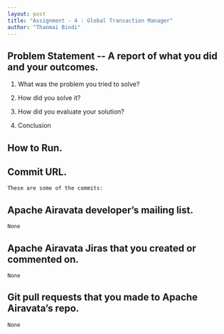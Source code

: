 ```yaml
---
layout: post
title: "Assignment - 4 : Global Transaction Manager"
author: "Thanmai Bindi"
---
```


## Problem Statement -- A report of what you did and your outcomes.
1. What was the problem you tried to solve?

2. How did you solve it?

3. How did you evaluate your solution?

4. Conclusion

## How to Run.
	
## Commit URL.

	These are some of the commits:

## Apache Airavata developer’s mailing list. 
	None

## Apache Airavata Jiras that you created or commented on.
	None

## Git pull requests that you made to Apache Airavata’s repo.
	None